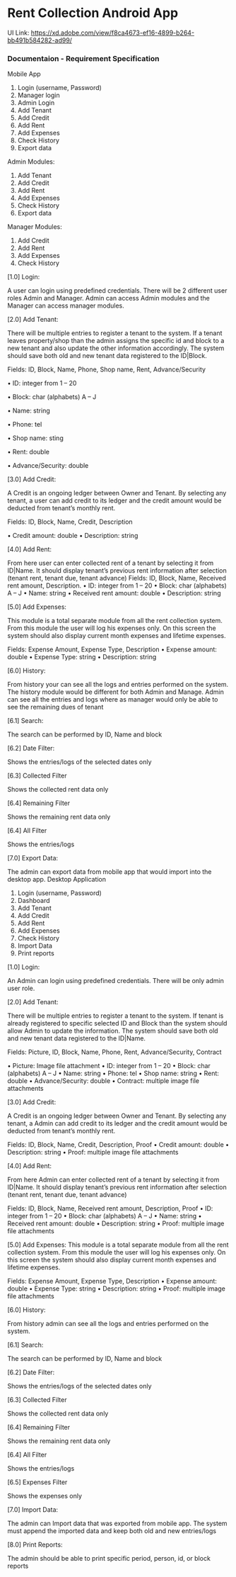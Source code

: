 # Rent Collection Android App

UI Link: https://xd.adobe.com/view/f8ca4673-ef16-4899-b264-bb491b584282-ad99/

### Documentaion - Requirement Specification
Mobile App
1. Login (username, Password)
2. Manager login
3. Admin Login
4. Add Tenant
5. Add Credit
6. Add Rent
7. Add Expenses
8. Check History
9. Export data

Admin Modules:
1. Add Tenant
2. Add Credit
3. Add Rent
4. Add Expenses
5. Check History
6. Export data

Manager Modules:
1. Add Credit
2. Add Rent
3. Add Expenses
4. Check History

[1.0] Login:

A user can login using predefined credentials. There will be 2 different user roles Admin and Manager.
Admin can access Admin modules and the Manager can access manager modules.

[2.0] Add Tenant:

There will be multiple entries to register a tenant to the system. If a tenant leaves property/shop than
the admin assigns the specific id and block to a new tenant and also update the other information
accordingly. The system should save both old and new tenant data registered to the ID|Block.

Fields: ID, Block, Name, Phone, Shop name, Rent, Advance/Security

• ID: integer from 1 – 20

• Block: char (alphabets) A – J

• Name: string

• Phone: tel

• Shop name: sting

• Rent: double

• Advance/Security: double

[3.0] Add Credit:

A Credit is an ongoing ledger between Owner and Tenant. By selecting any tenant, a user can add credit
to its ledger and the credit amount would be deducted from tenant’s monthly rent.

Fields: ID, Block, Name, Credit, Description

• Credit amount: double
• Description: string

[4.0] Add Rent:

From here user can enter collected rent of a tenant by selecting it from ID|Name. It should display
tenant’s previous rent information after selection (tenant rent, tenant due, tenant advance)
Fields: ID, Block, Name, Received rent amount, Description.
• ID: integer from 1 – 20
• Block: char (alphabets) A – J
• Name: string
• Received rent amount: double
• Description: string

[5.0] Add Expenses:

This module is a total separate module from all the rent collection system. From this module the user
will log his expenses only. On this screen the system should also display current month expenses and
lifetime expenses.

Fields: Expense Amount, Expense Type, Description
• Expense amount: double
• Expense Type: string
• Description: string

[6.0] History:

From history your can see all the logs and entries performed on the system. The history module would
be different for both Admin and Manage. Admin can see all the entries and logs where as manager
would only be able to see the remaining dues of tenant

[6.1] Search:

The search can be performed by ID, Name and block

[6.2] Date Filter:

Shows the entries/logs of the selected dates only

[6.3] Collected Filter

Shows the collected rent data only

[6.4] Remaining Filter

Shows the remaining rent data only

[6.4] All Filter

Shows the entries/logs

[7.0] Export Data:

The admin can export data from mobile app that would import into the desktop app.
Desktop Application
1. Login (username, Password)
2. Dashboard
3. Add Tenant
4. Add Credit
5. Add Rent
6. Add Expenses
7. Check History
8. Import Data
9. Print reports

[1.0] Login:

An Admin can login using predefined credentials. There will be only admin user role.

[2.0] Add Tenant:

There will be multiple entries to register a tenant to the system. If tenant is already registered to specific
selected ID and Block than the system should allow Admin to update the information. The system should
save both old and new tenant data registered to the ID|Name.

Fields: Picture, ID, Block, Name, Phone, Rent, Advance/Security, Contract

• Picture: Image file attachment
• ID: integer from 1 – 20
• Block: char (alphabets) A – J
• Name: string
• Phone: tel
• Shop name: string
• Rent: double
• Advance/Security: double
• Contract: multiple image file attachments

[3.0] Add Credit:

A Credit is an ongoing ledger between Owner and Tenant. By selecting any tenant, a Admin can add
credit to its ledger and the credit amount would be deducted from tenant’s monthly rent.

Fields: ID, Block, Name, Credit, Description, Proof
• Credit amount: double
• Description: string
• Proof: multiple image file attachments

[4.0] Add Rent:

From here Admin can enter collected rent of a tenant by selecting it from ID|Name. It should display
tenant’s previous rent information after selection (tenant rent, tenant due, tenant advance)

Fields: ID, Block, Name, Received rent amount, Description, Proof
• ID: integer from 1 – 20
• Block: char (alphabets) A – J
• Name: string
• Received rent amount: double
• Description: string
• Proof: multiple image file attachments

[5.0] Add Expenses:
This module is a total separate module from all the rent collection system. From this module the user
will log his expenses only. On this screen the system should also display current month expenses and
lifetime expenses.

Fields: Expense Amount, Expense Type, Description
• Expense amount: double
• Expense Type: string
• Description: string
• Proof: multiple image file attachments

[6.0] History:

From history admin can see all the logs and entries performed on the system.

[6.1] Search:

The search can be performed by ID, Name and block

[6.2] Date Filter:

Shows the entries/logs of the selected dates only

[6.3] Collected Filter

Shows the collected rent data only

[6.4] Remaining Filter

Shows the remaining rent data only

[6.4] All Filter

Shows the entries/logs

[6.5] Expenses Filter

Shows the expenses only

[7.0] Import Data:

The admin can Import data that was exported from mobile app. The system must append the imported
data and keep both old and new entries/logs

[8.0] Print Reports:

The admin should be able to print specific period, person, id, or block reports
